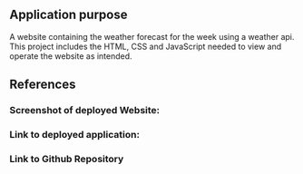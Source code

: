 ## Application purpose

A website containing the weather forecast for the week using a weather api. This project includes the HTML, CSS and JavaScript needed to view and operate the website as intended.

## References

### Screenshot of deployed Website:



### Link to deployed application:



### Link to Github Repository

